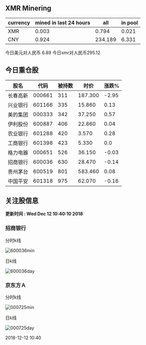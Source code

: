 ## XMR Minering

|currency|mined in last 24 hours|all|in pool|
|---|---|---|---|
|XMR|0.003|0.794|0.021|
|CNY|0.924|234.189|6.331|

今日美元对人民币 6.89	今日xmr对人民币295.12


## 今日重仓股 

|股名|代码|被持数|时价|涨跌%|
|---|---|---|---|---|
|长春高新|000661|311|187.300|-2.95|
|兴业银行|601166|335|15.860|0.13|
|美的集团|000333|342|37.250|0.57|
|伊利股份|600887|406|22.860|0.04|
|农业银行|601288|420|3.570|0.28|
|工商银行|601398|423|5.330|0.0|
|格力电器|000651|526|36.150|-0.03|
|招商银行|600036|630|28.470|-0.14|
|贵州茅台|600519|801|583.460|0.08|
|中国平安|601318|975|62.070|-0.16|

## 关注股信息
**更新时间 : Wed Dec 12 10:40:10 2018**
### 招商银行 
分时k线

![600036min](http://image.sinajs.cn/newchart/min/n/sh600036.gif)

日k线

![600036day](http://image.sinajs.cn/newchart/daily/n/sh600036.gif)

### 京东方Ａ 
分时k线

![000725min](http://image.sinajs.cn/newchart/min/n/sz000725.gif)

日k线

![000725day](http://image.sinajs.cn/newchart/daily/n/sz000725.gif)

2018-12-12 10:40